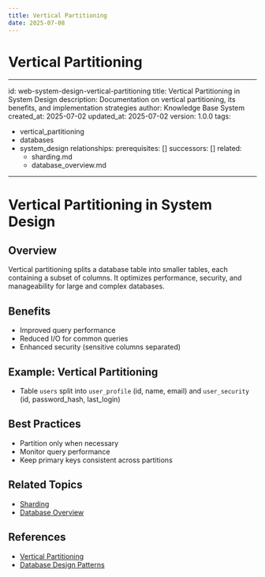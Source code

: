 ```yaml
---
title: Vertical Partitioning
date: 2025-07-08
---
```


# Vertical Partitioning

---
id: web-system-design-vertical-partitioning
title: Vertical Partitioning in System Design
description: Documentation on vertical partitioning, its benefits, and implementation
  strategies
author: Knowledge Base System
created_at: 2025-07-02
updated_at: 2025-07-02
version: 1.0.0
tags:
- vertical_partitioning
- databases
- system_design
relationships:
  prerequisites: []
  successors: []
  related:
  - sharding.md
  - database_overview.md
---

# Vertical Partitioning in System Design

## Overview

Vertical partitioning splits a database table into smaller tables, each containing a subset of columns. It optimizes performance, security, and manageability for large and complex databases.

## Benefits
- Improved query performance
- Reduced I/O for common queries
- Enhanced security (sensitive columns separated)

## Example: Vertical Partitioning
- Table `users` split into `user_profile` (id, name, email) and `user_security` (id, password_hash, last_login)

## Best Practices
- Partition only when necessary
- Monitor query performance
- Keep primary keys consistent across partitions

## Related Topics
- [Sharding](sharding.md)
- [Database Overview](../databases/database_overview.md)

## References
- [Vertical Partitioning](https://en.wikipedia.org/wiki/Partition_(database)#Vertical_partitioning)
- [Database Design Patterns](https://www.databasestar.com/database-partitioning/)
